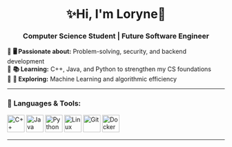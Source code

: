 <h1 align="center">✨Hi, I'm Loryne💫</h1>
<h3 align="center">Computer Science Student | Future Software Engineer</h3>

🔹 **🖥️ Passionate about:** Problem-solving, security, and backend development  
🔹 **📚 Learning:** C++, Java, and Python to strengthen my CS foundations  
🔹 **🤖 Exploring:** Machine Learning and algorithmic efficiency  

---

### 🚀 **Languages & Tools:**  
<p align="left">
  <img src="https://cdn.jsdelivr.net/gh/devicons/devicon/icons/cplusplus/cplusplus-original.svg" alt="C++" width="40" height="40"/>
  <img src="https://cdn.jsdelivr.net/gh/devicons/devicon/icons/java/java-original.svg" alt="Java" width="40" height="40"/>
  <img src="https://cdn.jsdelivr.net/gh/devicons/devicon/icons/python/python-original.svg" alt="Python" width="40" height="40"/>
  <img src="https://cdn.jsdelivr.net/gh/devicons/devicon/icons/linux/linux-original.svg" alt="Linux" width="40" height="40"/>
  <img src="https://cdn.jsdelivr.net/gh/devicons/devicon/icons/git/git-original.svg" alt="Git" width="40" height="40"/>
  <img src="https://cdn.jsdelivr.net/gh/devicons/devicon/icons/docker/docker-original.svg" alt="Docker" width="40" height="40"/>
</p>

---
